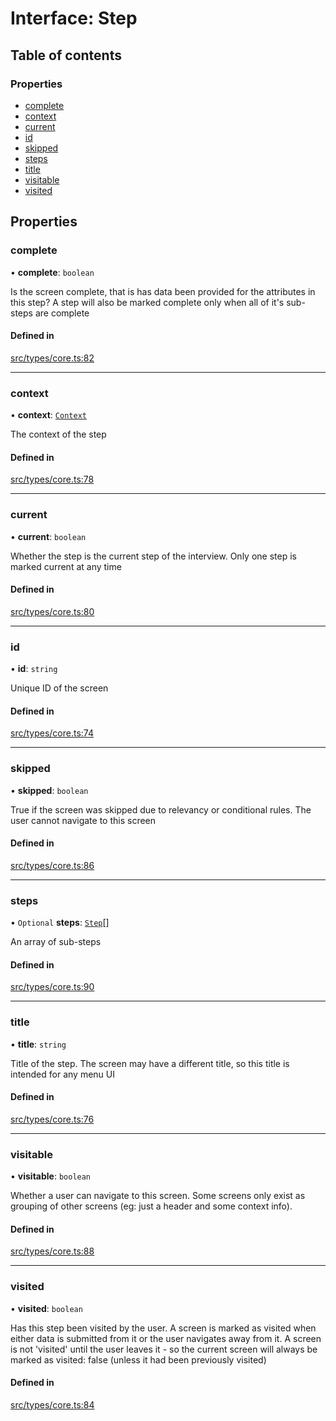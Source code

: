 # Interface: Step

## Table of contents

### Properties

- [complete](../wiki/Step#complete)
- [context](../wiki/Step#context)
- [current](../wiki/Step#current)
- [id](../wiki/Step#id)
- [skipped](../wiki/Step#skipped)
- [steps](../wiki/Step#steps)
- [title](../wiki/Step#title)
- [visitable](../wiki/Step#visitable)
- [visited](../wiki/Step#visited)

## Properties

### complete

• **complete**: `boolean`

Is the screen complete, that is has data been provided for the attributes in this step? A step will also be marked complete only when all of it's sub-steps are complete

#### Defined in

[src/types/core.ts:82](https://github.com/decisively-io/interview-sdk/blob/bdb144e/src/types/core.ts#L82)

___

### context

• **context**: [`Context`](../wiki/Context)

The context of the step

#### Defined in

[src/types/core.ts:78](https://github.com/decisively-io/interview-sdk/blob/bdb144e/src/types/core.ts#L78)

___

### current

• **current**: `boolean`

Whether the step is the current step of the interview. Only one step is marked current at any time

#### Defined in

[src/types/core.ts:80](https://github.com/decisively-io/interview-sdk/blob/bdb144e/src/types/core.ts#L80)

___

### id

• **id**: `string`

Unique ID of the screen

#### Defined in

[src/types/core.ts:74](https://github.com/decisively-io/interview-sdk/blob/bdb144e/src/types/core.ts#L74)

___

### skipped

• **skipped**: `boolean`

True if the screen was skipped due to relevancy or conditional rules. The user cannot navigate to this screen

#### Defined in

[src/types/core.ts:86](https://github.com/decisively-io/interview-sdk/blob/bdb144e/src/types/core.ts#L86)

___

### steps

• `Optional` **steps**: [`Step`](../wiki/Step)[]

An array of sub-steps

#### Defined in

[src/types/core.ts:90](https://github.com/decisively-io/interview-sdk/blob/bdb144e/src/types/core.ts#L90)

___

### title

• **title**: `string`

Title of the step. The screen may have a different title, so this title is intended for any menu UI

#### Defined in

[src/types/core.ts:76](https://github.com/decisively-io/interview-sdk/blob/bdb144e/src/types/core.ts#L76)

___

### visitable

• **visitable**: `boolean`

Whether a user can navigate to this screen. Some screens only exist as grouping of other screens (eg: just a header and some context info).

#### Defined in

[src/types/core.ts:88](https://github.com/decisively-io/interview-sdk/blob/bdb144e/src/types/core.ts#L88)

___

### visited

• **visited**: `boolean`

Has this step been visited by the user. A screen is marked as visited when either data is submitted from it or the user navigates away from it. A screen is not 'visited' until the user leaves it - so the current screen will always be marked as visited: false (unless it had been previously visited)

#### Defined in

[src/types/core.ts:84](https://github.com/decisively-io/interview-sdk/blob/bdb144e/src/types/core.ts#L84)
